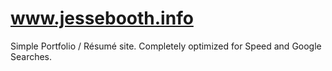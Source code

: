 # www.jessebooth.info

Simple Portfolio / Résumé site.  Completely optimized for Speed and Google Searches.
